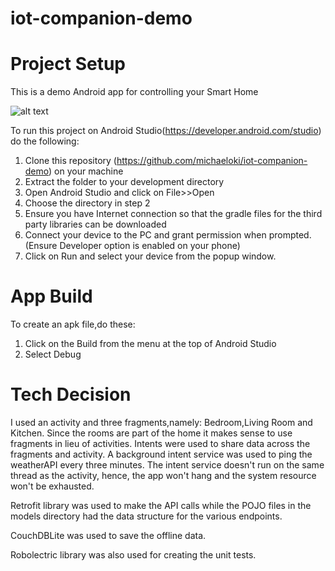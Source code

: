 # iot-companion-demo

# Project Setup
This is a demo Android app for controlling your Smart Home

![alt text](https://github.com/michaeloki/iot-companion-demo/blob/master/screenshot.gif)

To run this project on Android Studio(https://developer.android.com/studio) do the following:

1. Clone this repository (https://github.com/michaeloki/iot-companion-demo) on your machine
2. Extract the folder to your development directory
3. Open Android Studio and click on File>>Open
4. Choose the directory in step 2 
5. Ensure you have Internet connection so that the gradle files for the third party libraries can be downloaded
6. Connect your device to the PC and grant permission when prompted. (Ensure Developer option is enabled on your phone)
7. Click on Run and select your device from the popup window.

# App Build

To create an apk file,do these:
1. Click on the Build from the menu at the top of Android Studio
2. Select Debug

# Tech Decision
I used an activity and three fragments,namely: Bedroom,Living Room and Kitchen.
Since the rooms are part of the home it makes sense to use fragments in lieu of activities.
Intents were used to share data across the fragments and activity.
A background intent service was used to ping the weatherAPI every three minutes. The intent service doesn't run on the same thread as the activity, hence, the app won't hang and the system resource won't be exhausted. 

Retrofit library was used to make the API calls while the POJO files in the models directory had the data structure for the various endpoints.

CouchDBLite was used to save the offline data.

Robolectric library was also used for creating the unit tests.

